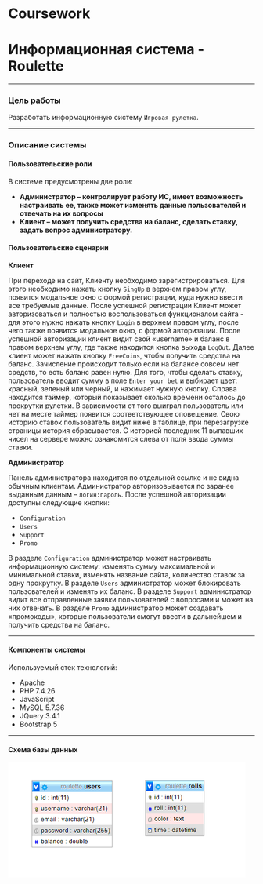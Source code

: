 # **Coursework** #
# **Информационная система - Roulette**
--------------------------

### **Цель работы**
Разработать информационную систему `Игровая рулетка`.

-------------------------
### **Описание системы**

#### **Пользовательские роли**

В системе предусмотрены две роли:
* **Администратор – контролирует работу ИС, имеет возможность настраивать ее, также может изменять данные пользователей и отвечать на их вопросы** 
* **Клиент – может получить средства на баланс, сделать ставку, задать вопрос администратору.** 
    

#### **Пользовательские сценарии**

**Клиент**

При переходе на сайт, Клиенту необходимо зарегистрироваться. Для этого необходимо нажать кнопку `SingUp` в верхнем правом углу, появится модальное окно с формой регистрации, куда нужно ввести все требуемые данные. После успешной регистрации Клиент может авторизоваться и полностью воспользоваться функционалом сайта - для этого нужно нажать кнопку `Login` в верхнем правом углу, после чего также появится модальное окно, с формой авторизации.
После успешной авторизации клиент видит свой «username» и баланс в правом верхнем углу, где также находится кнопка выхода `LogOut`. Далее клиент может нажать кнопку `FreeCoins`, чтобы получить средства на баланс. Зачисление происходит только если на балансе совсем нет средств, то есть баланс равен нулю.
Для того, чтобы сделать ставку, пользователь вводит сумму в поле `Enter your bet` и выбирает цвет: красный, зеленый или черный, и нажимает нужную кнопку. Справа находится таймер, который показывает сколько времени осталось до прокрутки рулетки. В зависимости от того выиграл пользователь или нет на месте таймер появится соответствующее оповещение. 
Свою историю ставок пользователь видит ниже в таблице, при перезагрузке страницы история сбрасывается. С историей последних 11 выпавших чисел на сервере можно ознакомится слева от поля ввода суммы ставки.


**Администратор**

Панель администратора находится по отдельной ссылке и не видна обычным клиентам. Администратор авторизовывается по заранее выданным данным – `логин:пароль`. После успешной авторизации доступны следующие кнопки:
* `Configuration`
* `Users`
* `Support`
* `Promo`

В разделе `Configuration` администратор может настраивать информационную систему: изменять сумму максимальной и минимальной ставки, изменять название сайта, количество ставок за одну прокрутку.
В разделе `Users` администратор может блокировать пользователей и изменять их баланс.
В разделе `Support` администратор видит все отправленные заявки пользователей с вопросами и может на них отвечать.
В разделе `Promo` администратор может создавать «промокоды», которые пользователи смогут ввести в дальнейшем и получить средства на баланс.


-------------------
#### **Компоненты системы**
Используемый стек технологий:
* Apache
* PHP 7.4.26
* JavaScript
* MySQL 5.7.36
* JQuery 3.4.1
* Bootstrap 5

--------
#### **Схема базы данных**
![alt text](db.png)
